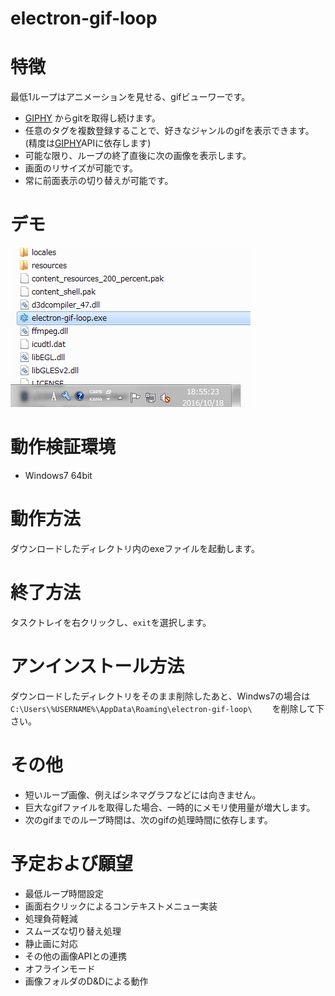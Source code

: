 # electron-gif-loop


# 特徴

最低1ループはアニメーションを見せる、gifビューワーです。

* [GIPHY] からgitを取得し続けます。
* 任意のタグを複数登録することで、好きなジャンルのgifを表示できます。(精度は[GIPHY]APIに依存します)
* 可能な限り、ループの終了直後に次の画像を表示します。
* 画面のリサイズが可能です。
* 常に前面表示の切り替えが可能です。

# デモ

![demo](readme/demo.gif "demo")

# 動作検証環境

* Windows7 64bit

# 動作方法

ダウンロードしたディレクトリ内のexeファイルを起動します。

# 終了方法

タスクトレイを右クリックし、`exit`を選択します。

# アンインストール方法

ダウンロードしたディレクトリをそのまま削除したあと、Windws7の場合は　　
`C:\Users\%USERNAME%\AppData\Roaming\electron-gif-loop\`　　
を削除して下さい。

# その他

* 短いループ画像、例えばシネマグラフなどには向きません。
* 巨大なgifファイルを取得した場合、一時的にメモリ使用量が増大します。
* 次のgifまでのループ時間は、次のgifの処理時間に依存します。


# 予定および願望

* 最低ループ時間設定
* 画面右クリックによるコンテキストメニュー実装
* 処理負荷軽減
* スムーズな切り替え処理
* 静止画に対応
* その他の画像APIとの連携
* オフラインモード
* 画像フォルダのD&Dによる動作

[GIPHY]:http://giphy.com/